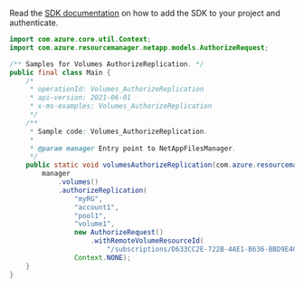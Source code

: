 Read the [SDK documentation](https://github.com/Azure/azure-sdk-for-java/blob/azure-resourcemanager-netapp_1.0.0-beta.5/sdk/netapp/azure-resourcemanager-netapp/README.md) on how to add the SDK to your project and authenticate.

```java
import com.azure.core.util.Context;
import com.azure.resourcemanager.netapp.models.AuthorizeRequest;

/** Samples for Volumes AuthorizeReplication. */
public final class Main {
    /*
     * operationId: Volumes_AuthorizeReplication
     * api-version: 2021-06-01
     * x-ms-examples: Volumes_AuthorizeReplication
     */
    /**
     * Sample code: Volumes_AuthorizeReplication.
     *
     * @param manager Entry point to NetAppFilesManager.
     */
    public static void volumesAuthorizeReplication(com.azure.resourcemanager.netapp.NetAppFilesManager manager) {
        manager
            .volumes()
            .authorizeReplication(
                "myRG",
                "account1",
                "pool1",
                "volume1",
                new AuthorizeRequest()
                    .withRemoteVolumeResourceId(
                        "/subscriptions/D633CC2E-722B-4AE1-B636-BBD9E4C60ED9/resourceGroups/myRemoteRG/providers/Microsoft.NetApp/netAppAccounts/remoteAccount1/capacityPools/remotePool1/volumes/remoteVolume1"),
                Context.NONE);
    }
}
```
